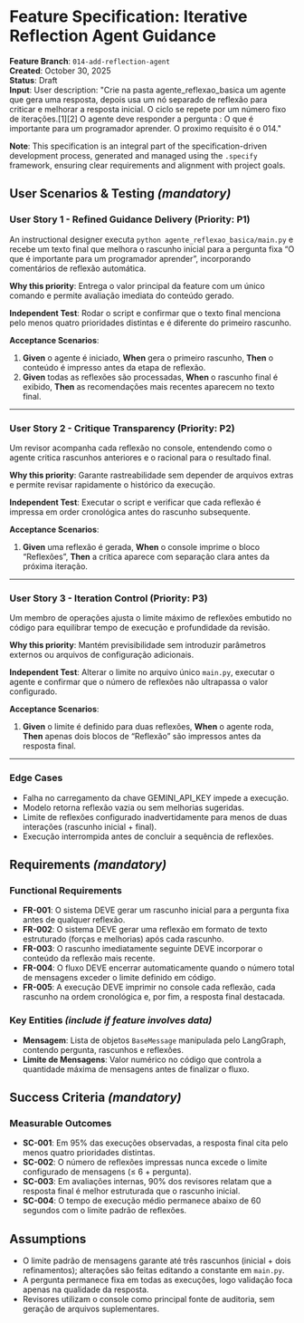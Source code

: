 # Feature Specification: Iterative Reflection Agent Guidance

**Feature Branch**: `014-add-reflection-agent`  
**Created**: October 30, 2025  
**Status**: Draft  
**Input**: User description: "Crie na pasta agente_reflexao_basica um agente que gera uma resposta, depois usa um nó separado de reflexão para criticar e melhorar a resposta inicial. O ciclo se repete por um número fixo de iterações.[1][2] O agente deve responder a pergunta : O que é importante para um programador aprender. O proximo requisito é o 014."

**Note**: This specification is an integral part of the specification-driven development process, generated and managed using the `.specify` framework, ensuring clear requirements and alignment with project goals.

## User Scenarios & Testing *(mandatory)*

### User Story 1 - Refined Guidance Delivery (Priority: P1)

An instructional designer executa `python agente_reflexao_basica/main.py` e recebe um texto final que melhora o rascunho inicial para a pergunta fixa “O que é importante para um programador aprender”, incorporando comentários de reflexão automática.

**Why this priority**: Entrega o valor principal da feature com um único comando e permite avaliação imediata do conteúdo gerado.

**Independent Test**: Rodar o script e confirmar que o texto final menciona pelo menos quatro prioridades distintas e é diferente do primeiro rascunho.

**Acceptance Scenarios**:

1. **Given** o agente é iniciado, **When** gera o primeiro rascunho, **Then** o conteúdo é impresso antes da etapa de reflexão.
2. **Given** todas as reflexões são processadas, **When** o rascunho final é exibido, **Then** as recomendações mais recentes aparecem no texto final.

---

### User Story 2 - Critique Transparency (Priority: P2)

Um revisor acompanha cada reflexão no console, entendendo como o agente critica rascunhos anteriores e o racional para o resultado final.

**Why this priority**: Garante rastreabilidade sem depender de arquivos extras e permite revisar rapidamente o histórico da execução.

**Independent Test**: Executar o script e verificar que cada reflexão é impressa em order cronológica antes do rascunho subsequente.

**Acceptance Scenarios**:

1. **Given** uma reflexão é gerada, **When** o console imprime o bloco “Reflexões”, **Then** a crítica aparece com separação clara antes da próxima iteração.

---

### User Story 3 - Iteration Control (Priority: P3)

Um membro de operações ajusta o limite máximo de reflexões embutido no código para equilibrar tempo de execução e profundidade da revisão.

**Why this priority**: Mantém previsibilidade sem introduzir parâmetros externos ou arquivos de configuração adicionais.

**Independent Test**: Alterar o limite no arquivo único `main.py`, executar o agente e confirmar que o número de reflexões não ultrapassa o valor configurado.

**Acceptance Scenarios**:

1. **Given** o limite é definido para duas reflexões, **When** o agente roda, **Then** apenas dois blocos de “Reflexão” são impressos antes da resposta final.

---

### Edge Cases

- Falha no carregamento da chave GEMINI_API_KEY impede a execução.
- Modelo retorna reflexão vazia ou sem melhorias sugeridas.
- Limite de reflexões configurado inadvertidamente para menos de duas interações (rascunho inicial + final).
- Execução interrompida antes de concluir a sequência de reflexões.

## Requirements *(mandatory)*

### Functional Requirements

- **FR-001**: O sistema DEVE gerar um rascunho inicial para a pergunta fixa antes de qualquer reflexão.
- **FR-002**: O sistema DEVE gerar uma reflexão em formato de texto estruturado (forças e melhorias) após cada rascunho.
- **FR-003**: O rascunho imediatamente seguinte DEVE incorporar o conteúdo da reflexão mais recente.
- **FR-004**: O fluxo DEVE encerrar automaticamente quando o número total de mensagens exceder o limite definido em código.
- **FR-005**: A execução DEVE imprimir no console cada reflexão, cada rascunho na ordem cronológica e, por fim, a resposta final destacada.

### Key Entities *(include if feature involves data)*

- **Mensagem**: Lista de objetos `BaseMessage` manipulada pelo LangGraph, contendo pergunta, rascunhos e reflexões.
- **Limite de Mensagens**: Valor numérico no código que controla a quantidade máxima de mensagens antes de finalizar o fluxo.

## Success Criteria *(mandatory)*

### Measurable Outcomes

- **SC-001**: Em 95% das execuções observadas, a resposta final cita pelo menos quatro prioridades distintas.
- **SC-002**: O número de reflexões impressas nunca excede o limite configurado de mensagens (≤ 6 + pergunta).
- **SC-003**: Em avaliações internas, 90% dos revisores relatam que a resposta final é melhor estruturada que o rascunho inicial.
- **SC-004**: O tempo de execução médio permanece abaixo de 60 segundos com o limite padrão de reflexões.

## Assumptions

- O limite padrão de mensagens garante até três rascunhos (inicial + dois refinamentos); alterações são feitas editando a constante em `main.py`.
- A pergunta permanece fixa em todas as execuções, logo validação foca apenas na qualidade da resposta.
- Revisores utilizam o console como principal fonte de auditoria, sem geração de arquivos suplementares.
